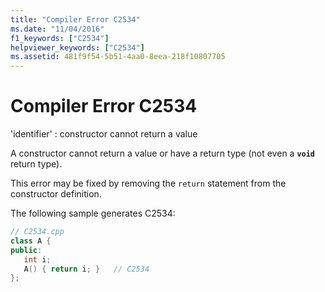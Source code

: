 ```yaml
---
title: "Compiler Error C2534"
ms.date: "11/04/2016"
f1_keywords: ["C2534"]
helpviewer_keywords: ["C2534"]
ms.assetid: 481f9f54-5b51-4aa0-8eea-218f10807705
---
```

# Compiler Error C2534

'identifier' : constructor cannot return a value

A constructor cannot return a value or have a return type (not even a **`void`** return type).

This error may be fixed by removing the `return` statement from the constructor definition.

The following sample generates C2534:

```cpp
// C2534.cpp
class A {
public:
   int i;
   A() { return i; }   // C2534
};
```
